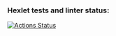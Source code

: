 ### Hexlet tests and linter status:
[![Actions Status](https://github.com/NikKha03/frontend-project-46/workflows/hexlet-check/badge.svg)](https://github.com/NikKha03/frontend-project-46/actions)